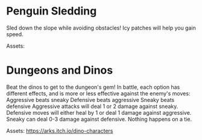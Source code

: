 # Penguin Sledding

Sled down the slope while avoiding obstacles! Icy patches will help you gain speed.

Assets:

# Dungeons and Dinos

Beat the dinos to get to the dungeon's gem!
In battle, each option has different effects, and is more or less effective against the enemy's moves:
  Aggressive beats sneaky
  Defensive beats aggressive
  Sneaky beats defensive
Aggressive attacks will deal 1 or 2 damage against sneaky. Defensive moves will either heal by 1 or deal 1 damage against aggressive. Sneaky can deal 0-3 damage against defensive. Nothing happens on a tie.
  

Assets: https://arks.itch.io/dino-characters
